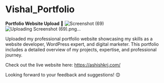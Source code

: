 # Vishal_Portfolio
 
**Portfolio Website Upload 🚀**
![Screenshot (69)](https://github.com/user-attachments/assets/d678d4c4-866e-4807-9c5b-160a29dd547f)
![Uploading Screenshot (69).png…]()



Uploaded my professional portfolio website showcasing my skills as a website developer, WordPress expert, and digital marketer. This portfolio includes a detailed overview of my projects, expertise, and professional journey.

Check out the live website here: https://ashishkrj.com/



Looking forward to your feedback and suggestions! 😊
